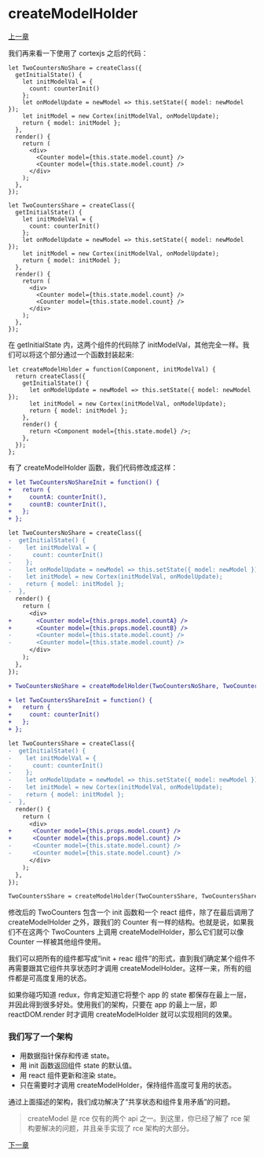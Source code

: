 # createModelHolder

[上一章](https://github.com/blackChef/rce/blob/chinese-doc/tutorial/06.md)

我们再来看一下使用了 cortexjs 之后的代码：

```
let TwoCountersNoShare = createClass({
  getInitialState() {
    let initModelVal = {
      count: counterInit()
    };
    let onModelUpdate = newModel => this.setState({ model: newModel });
    let initModel = new Cortex(initModelVal, onModelUpdate);
    return { model: initModel };
  },
  render() {
    return (
      <div>
        <Counter model={this.state.model.count} />
        <Counter model={this.state.model.count} />
      </div>
    );
  },
});
```

```
let TwoCountersShare = createClass({
  getInitialState() {
    let initModelVal = {
      count: counterInit()
    };
    let onModelUpdate = newModel => this.setState({ model: newModel });
    let initModel = new Cortex(initModelVal, onModelUpdate);
    return { model: initModel };
  },
  render() {
    return (
      <div>
        <Counter model={this.state.model.count} />
        <Counter model={this.state.model.count} />
      </div>
    );
  },
});
```


在 getInitialState 内，这两个组件的代码除了 initModelVal，其他完全一样。我们可以将这个部分通过一个函数封装起来:

```
let createModelHolder = function(Component, initModelVal) {
  return createClass({
    getInitialState() {
      let onModelUpdate = newModel => this.setState({ model: newModel });
      let initModel = new Cortex(initModelVal, onModelUpdate);
      return { model: initModel };
    },
    render() {
      return <Component model={this.state.model} />;
    },
  });
};
```


有了 createModelHolder 函数，我们代码修改成这样：

```diff
+ let TwoCountersNoShareInit = function() {
+   return {
+     countA: counterInit(),
+     countB: counterInit(),
+   };
+ };

let TwoCountersNoShare = createClass({
-  getInitialState() {
-    let initModelVal = {
-      count: counterInit()
-    };
-    let onModelUpdate = newModel => this.setState({ model: newModel });
-    let initModel = new Cortex(initModelVal, onModelUpdate);
-    return { model: initModel };
-  },
  render() {
    return (
      <div>
+       <Counter model={this.props.model.countA} />
+       <Counter model={this.props.model.countB} />
-       <Counter model={this.state.model.count} />
-       <Counter model={this.state.model.count} />
      </div>
    );
  },
});

+ TwoCountersNoShare = createModelHolder(TwoCountersNoShare, TwoCountersNoShareInit());
```

```diff
+ let TwoCountersShareInit = function() {
+   return {
+     count: counterInit()
+   };
+ };

let TwoCountersShare = createClass({
-  getInitialState() {
-    let initModelVal = {
-      count: counterInit()
-    };
-    let onModelUpdate = newModel => this.setState({ model: newModel });
-    let initModel = new Cortex(initModelVal, onModelUpdate);
-    return { model: initModel };
-  },
  render() {
    return (
      <div>
+      <Counter model={this.props.model.count} />
+      <Counter model={this.props.model.count} />
-      <Counter model={this.state.model.count} />
-      <Counter model={this.state.model.count} />
      </div>
    );
  },
});

TwoCountersShare = createModelHolder(TwoCountersShare, TwoCountersShareInit());
```


修改后的 TwoCounters 包含一个 init 函数和一个 react 组件，除了在最后调用了 createModelHolder 之外，跟我们的 Counter 有一样的结构。也就是说，如果我们不在这两个 TwoCounters 上调用 createModelHolder，那么它们就可以像 Counter 一样被其他组件使用。

我们可以把所有的组件都写成“init + reac 组件”的形式，直到我们确定某个组件不再需要跟其它组件共享状态时才调用 createModelHolder。这样一来，所有的组件都是可高度复用的状态。

如果你碰巧知道 redux，你肯定知道它将整个 app 的 state 都保存在最上一层，并因此得到很多好处。使用我们的架构，只要在 app 的最上一层，即 reactDOM.render 时才调用 createModelHolder 就可以实现相同的效果。

### 我们写了一个架构

- 用数据指针保存和传递 state。
- 用 init 函数返回组件 state 的默认值。
- 用 react 组件更新和渲染 state。
- 只在需要时才调用 createModelHolder，保持组件高度可复用的状态。

通过上面描述的架构，我们成功解决了“共享状态和组件复用矛盾”的问题。

> createModel 是 rce 仅有的两个 api 之一。到这里，你已经了解了 rce 架构要解决的问题，并且亲手实现了 rce 架构的大部分。

[下一章](https://github.com/blackChef/rce/blob/chinese-doc/tutorial/08.md)



